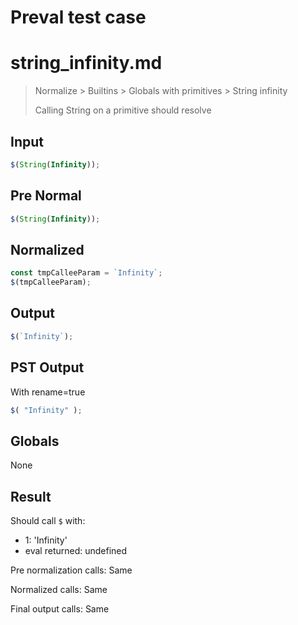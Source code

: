 # Preval test case

# string_infinity.md

> Normalize > Builtins > Globals with primitives > String infinity
>
> Calling String on a primitive should resolve

## Input

`````js filename=intro
$(String(Infinity));
`````

## Pre Normal


`````js filename=intro
$(String(Infinity));
`````

## Normalized


`````js filename=intro
const tmpCalleeParam = `Infinity`;
$(tmpCalleeParam);
`````

## Output


`````js filename=intro
$(`Infinity`);
`````

## PST Output

With rename=true

`````js filename=intro
$( "Infinity" );
`````

## Globals

None

## Result

Should call `$` with:
 - 1: 'Infinity'
 - eval returned: undefined

Pre normalization calls: Same

Normalized calls: Same

Final output calls: Same

